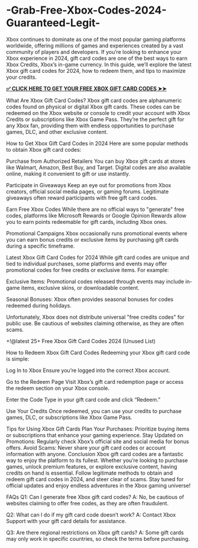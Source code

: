 # -Grab-Free-Xbox-Codes-2024-Guaranteed-Legit-
Xbox continues to dominate as one of the most popular gaming platforms worldwide, offering millions of games and experiences created by a vast community of players and developers. If you’re looking to enhance your Xbox experience in 2024, gift card codes are one of the best ways to earn Xbox Credits, Xbox’s in-game currency. In this guide, we’ll explore the latest Xbox gift card codes for 2024, how to redeem them, and tips to maximize your credits.

**[✅ CLICK HERE TO GET YOUR FREE XBOX GIFT CARD CODES ➤➤](https://myusoffer.xyz/all-gift-card-2/)**

What Are Xbox Gift Card Codes?
Xbox gift card codes are alphanumeric codes found on physical or digital Xbox gift cards. These codes can be redeemed on the Xbox website or console to credit your account with Xbox Credits or subscriptions like Xbox Game Pass. They’re the perfect gift for any Xbox fan, providing them with endless opportunities to purchase games, DLC, and other exclusive content.

How to Get Xbox Gift Card Codes in 2024
Here are some popular methods to obtain Xbox gift card codes:

Purchase from Authorized Retailers
You can buy Xbox gift cards at stores like Walmart, Amazon, Best Buy, and Target. Digital codes are also available online, making it convenient to gift or use instantly.

Participate in Giveaways
Keep an eye out for promotions from Xbox creators, official social media pages, or gaming forums. Legitimate giveaways often reward participants with free gift card codes.

Earn Free Xbox Codes
While there are no official ways to "generate" free codes, platforms like Microsoft Rewards or Google Opinion Rewards allow you to earn points redeemable for gift cards, including Xbox ones.

Promotional Campaigns
Xbox occasionally runs promotional events where you can earn bonus credits or exclusive items by purchasing gift cards during a specific timeframe.

Latest Xbox Gift Card Codes for 2024
While gift card codes are unique and tied to individual purchases, some platforms and events may offer promotional codes for free credits or exclusive items. For example:

Exclusive Items: Promotional codes released through events may include in-game items, exclusive skins, or downloadable content.

Seasonal Bonuses: Xbox often provides seasonal bonuses for codes redeemed during holidays.

Unfortunately, Xbox does not distribute universal "free credits codes" for public use. Be cautious of websites claiming otherwise, as they are often scams.

+!@latest 25+ Free Xbox Gift Card Codes 2024 (Unused List)

How to Redeem Xbox Gift Card Codes
Redeeming your Xbox gift card code is simple:

Log In to Xbox
Ensure you’re logged into the correct Xbox account.

Go to the Redeem Page
Visit Xbox’s gift card redemption page or access the redeem section on your Xbox console.

Enter the Code
Type in your gift card code and click “Redeem.”

Use Your Credits
Once redeemed, you can use your credits to purchase games, DLC, or subscriptions like Xbox Game Pass.

Tips for Using Xbox Gift Cards
Plan Your Purchases: Prioritize buying items or subscriptions that enhance your gaming experience.
Stay Updated on Promotions: Regularly check Xbox’s official site and social media for bonus offers.
Avoid Scams: Never share your gift card codes or account information with anyone.
Conclusion
Xbox gift card codes are a fantastic way to enjoy the platform to its fullest. Whether you’re looking to purchase games, unlock premium features, or explore exclusive content, having credits on hand is essential. Follow legitimate methods to obtain and redeem gift card codes in 2024, and steer clear of scams. Stay tuned for official updates and enjoy endless adventures in the Xbox gaming universe!

FAQs
Q1: Can I generate free Xbox gift card codes?
A: No, be cautious of websites claiming to offer free codes, as they are often fraudulent.

Q2: What can I do if my gift card code doesn’t work?
A: Contact Xbox Support with your gift card details for assistance.

Q3: Are there regional restrictions on Xbox gift cards?
A: Some gift cards may only work in specific countries, so check the terms before purchasing.

